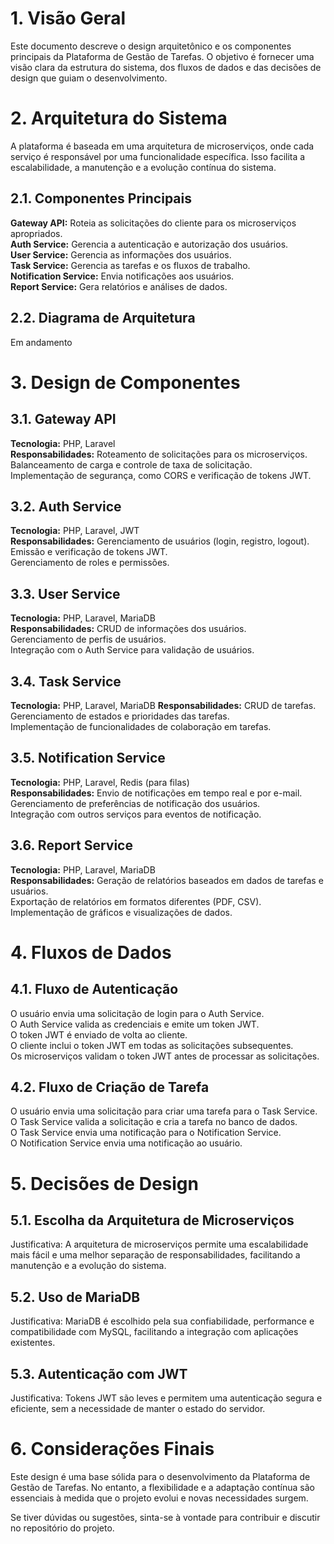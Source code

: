 # 1. Visão Geral

Este documento descreve o design arquitetônico e os componentes principais da Plataforma de Gestão de Tarefas. O objetivo é fornecer uma visão clara da estrutura do sistema, dos fluxos de dados e das decisões de design que guiam o desenvolvimento.

# 2. Arquitetura do Sistema

A plataforma é baseada em uma arquitetura de microserviços, onde cada serviço é responsável por uma funcionalidade específica. Isso facilita a escalabilidade, a manutenção e a evolução contínua do sistema.

## 2.1. Componentes Principais

**Gateway API:** Roteia as solicitações do cliente para os microserviços apropriados.<br>
**Auth Service:** Gerencia a autenticação e autorização dos usuários.<br>
**User Service:** Gerencia as informações dos usuários.<br>
**Task Service:** Gerencia as tarefas e os fluxos de trabalho.<br>
**Notification Service:** Envia notificações aos usuários.<br>
**Report Service:** Gera relatórios e análises de dados.<br>

## 2.2. Diagrama de Arquitetura

Em andamento

# 3. Design de Componentes

## 3.1. Gateway API

**Tecnologia:** PHP, Laravel<br>
**Responsabilidades:**
    Roteamento de solicitações para os microserviços.<br>
    Balanceamento de carga e controle de taxa de solicitação.<br>
    Implementação de segurança, como CORS e verificação de tokens JWT.<br>

## 3.2. Auth Service

**Tecnologia:** PHP, Laravel, JWT<br>
**Responsabilidades:**
        Gerenciamento de usuários (login, registro, logout).<br>
        Emissão e verificação de tokens JWT.<br>
        Gerenciamento de roles e permissões.<br>

## 3.3. User Service

**Tecnologia:** PHP, Laravel, MariaDB<br>
**Responsabilidades:**
        CRUD de informações dos usuários.<br>
        Gerenciamento de perfis de usuários.<br>
        Integração com o Auth Service para validação de usuários.<br>

## 3.4. Task Service

**Tecnologia:** PHP, Laravel, MariaDB
**Responsabilidades:**
        CRUD de tarefas.<br>
        Gerenciamento de estados e prioridades das tarefas.<br>
        Implementação de funcionalidades de colaboração em tarefas.<br>

## 3.5. Notification Service

**Tecnologia:** PHP, Laravel, Redis (para filas)<br>
**Responsabilidades:**
        Envio de notificações em tempo real e por e-mail.<br>
        Gerenciamento de preferências de notificação dos usuários.<br>
        Integração com outros serviços para eventos de notificação.<br>

## 3.6. Report Service

**Tecnologia:** PHP, Laravel, MariaDB<br>
**Responsabilidades:**
        Geração de relatórios baseados em dados de tarefas e usuários.<br>
        Exportação de relatórios em formatos diferentes (PDF, CSV).<br>
        Implementação de gráficos e visualizações de dados.<br>

# 4. Fluxos de Dados

## 4.1. Fluxo de Autenticação

O usuário envia uma solicitação de login para o Auth Service.<br>
O Auth Service valida as credenciais e emite um token JWT.<br>
O token JWT é enviado de volta ao cliente.<br>
O cliente inclui o token JWT em todas as solicitações subsequentes.<br>
Os microserviços validam o token JWT antes de processar as solicitações.<br>

## 4.2. Fluxo de Criação de Tarefa

O usuário envia uma solicitação para criar uma tarefa para o Task Service.<br>
O Task Service valida a solicitação e cria a tarefa no banco de dados.<br>
O Task Service envia uma notificação para o Notification Service.<br>
O Notification Service envia uma notificação ao usuário.<br>

# 5. Decisões de Design

## 5.1. Escolha da Arquitetura de Microserviços

Justificativa: A arquitetura de microserviços permite uma escalabilidade mais fácil e uma melhor separação de responsabilidades, facilitando a manutenção e a evolução do sistema.

## 5.2. Uso de MariaDB

Justificativa: MariaDB é escolhido pela sua confiabilidade, performance e compatibilidade com MySQL, facilitando a integração com aplicações existentes.

## 5.3. Autenticação com JWT

Justificativa: Tokens JWT são leves e permitem uma autenticação segura e eficiente, sem a necessidade de manter o estado do servidor.

# 6. Considerações Finais

Este design é uma base sólida para o desenvolvimento da Plataforma de Gestão de Tarefas. No entanto, a flexibilidade e a adaptação contínua são essenciais à medida que o projeto evolui e novas necessidades surgem.

Se tiver dúvidas ou sugestões, sinta-se à vontade para contribuir e discutir no repositório do projeto.
